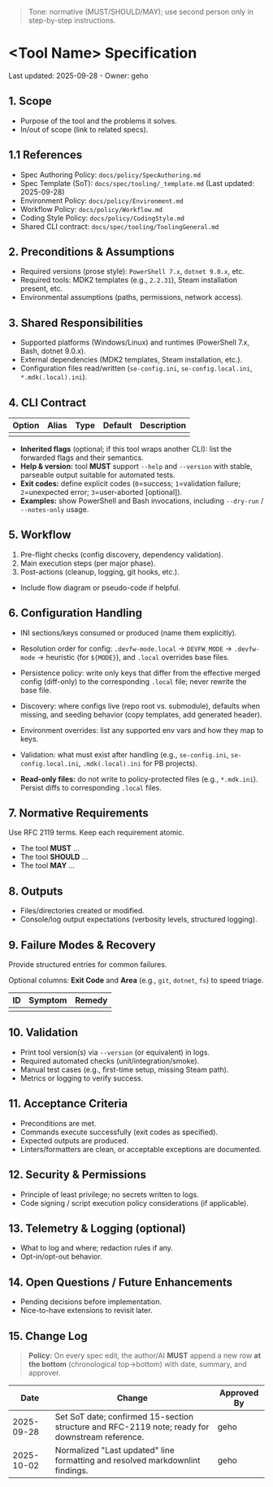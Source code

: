 > Tone: normative (MUST/SHOULD/MAY); use second person only in step-by-step instructions.

# &lt;Tool Name&gt; Specification

Last updated: 2025-09-28 - Owner: geho

## 1. Scope

- Purpose of the tool and the problems it solves.
- In/out of scope (link to related specs).

## 1.1 References

- Spec Authoring Policy: `docs/policy/SpecAuthoring.md`
- Spec Template (SoT): `docs/spec/tooling/_template.md` (Last updated: 2025-09-28)
- Environment Policy: `docs/policy/Environment.md`
- Workflow Policy: `docs/policy/Workflow.md`
- Coding Style Policy: `docs/policy/CodingStyle.md`
- Shared CLI contract: `docs/spec/tooling/ToolingGeneral.md`

## 2. Preconditions & Assumptions

- Required versions (prose style): `PowerShell 7.x`, `dotnet 9.0.x`, etc.
- Required tools: MDK2 templates (e.g., `2.2.31`), Steam installation present, etc.
- Environmental assumptions (paths, permissions, network access).

## 3. Shared Responsibilities

- Supported platforms (Windows/Linux) and runtimes (PowerShell 7.x, Bash, dotnet 9.0.x).
- External dependencies (MDK2 templates, Steam installation, etc.).
- Configuration files read/written (`se-config.ini`, `se-config.local.ini`, `*.mdk(.local).ini`).

## 4. CLI Contract

| Option | Alias | Type | Default | Description |
| ------ | ----- | ---- | ------- | ----------- |
|        |       |      |         |             |

- **Inherited flags** (optional; if this tool wraps another CLI): list the forwarded flags and their semantics.
- **Help & version:** tool **MUST** support `--help` and `--version` with stable, parseable output suitable for automated tests.
- **Exit codes:** define explicit codes (`0`=success; `1`=validation failure; `2`=unexpected error; `3`=user-aborted [optional]).
- **Examples:** show PowerShell and Bash invocations, including `--dry-run` / `--notes-only` usage.

## 5. Workflow

1. Pre-flight checks (config discovery, dependency validation).
2. Main execution steps (per major phase).
3. Post-actions (cleanup, logging, git hooks, etc.).

- Include flow diagram or pseudo-code if helpful.

## 6. Configuration Handling

- INI sections/keys consumed or produced (name them explicitly).
- Resolution order for config: `.devfw-mode.local` → `DEVFW_MODE` → `.devfw-mode` → heuristic (for `${MODE}`), and `.local` overrides base files.
- Persistence policy: write only keys that differ from the effective merged config (diff-only) to the corresponding `.local` file; never rewrite the base file.
- Discovery: where configs live (repo root vs. submodule), defaults when missing, and seeding behavior (copy templates, add generated header).
- Environment overrides: list any supported env vars and how they map to keys.
- Validation: what must exist after handling (e.g., `se-config.ini`, `se-config.local.ini`, `.mdk(.local).ini` for PB projects).

- **Read-only files:** do not write to policy-protected files (e.g., `*.mdk.ini`). Persist diffs to corresponding `.local` files.

## 7. Normative Requirements

Use RFC 2119 terms. Keep each requirement atomic.

- The tool **MUST** …
- The tool **SHOULD** …
- The tool **MAY** …

## 8. Outputs

- Files/directories created or modified.
- Console/log output expectations (verbosity levels, structured logging).

## 9. Failure Modes & Recovery

Provide structured entries for common failures.

Optional columns: **Exit Code** and **Area** (e.g., `git`, `dotnet`, `fs`) to speed triage.

| ID  | Symptom | Remedy |
| --- | ------- | ------ |
|     |         |        |

## 10. Validation

- Print tool version(s) via `--version` (or equivalent) in logs.
- Required automated checks (unit/integration/smoke).
- Manual test cases (e.g., first-time setup, missing Steam path).
- Metrics or logging to verify success.

## 11. Acceptance Criteria

- Preconditions are met.
- Commands execute successfully (exit codes as specified).
- Expected outputs are produced.
- Linters/formatters are clean, or acceptable exceptions are documented.

## 12. Security & Permissions

- Principle of least privilege; no secrets written to logs.
- Code signing / script execution policy considerations (if applicable).

## 13. Telemetry & Logging (optional)

- What to log and where; redaction rules if any.
- Opt-in/opt-out behavior.

## 14. Open Questions / Future Enhancements

- Pending decisions before implementation.
- Nice-to-have extensions to revisit later.

## 15. Change Log

> **Policy:** On every spec edit, the author/AI **MUST** append a new row **at the bottom** (chronological top→bottom) with date, summary, and approver.

| Date       | Change                                                                                          | Approved By |
| ---------- | ----------------------------------------------------------------------------------------------- | ----------- |
| 2025-09-28 | Set SoT date; confirmed 15-section structure and RFC-2119 note; ready for downstream reference. | geho        |
| 2025-10-02 | Normalized "Last updated" line formatting and resolved markdownlint findings.                   | geho        |
